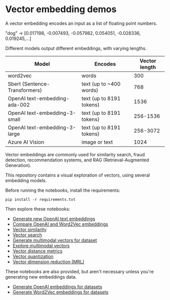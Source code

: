 # Vector embedding demos

A vector embedding encodes an input as a list of floating point numbers.

"dog" → [0.017198, -0.007493, -0.057982, 0.054051, -0.028336, 0.019245,…]

Different models output different embeddings, with varying lengths.

| Model | Encodes | Vector length |
| --- | --- | --- |
| word2vec | words | 300 |
| Sbert (Sentence-Transformers) | text (up to ~400 words) | 768 |
| OpenAI text-embedding-ada-002 | text (up to 8191 tokens) | 1536 |
| OpenAI text-embedding-3-small | text (up to 8191 tokens) | 256-1536 |
| OpenAI text-embedding-3-large | text (up to 8191 tokens) | 256-3072 |
| Azure AI Vision | image or text | 1024 |

Vector embeddings are commonly used for similarity search, fraud detection, recommendation systems, and RAG (Retrieval-Augmented Generation).

This repository contains a visual exploration of vectors, using several embedding models.

Before running the notebooks, install the requirements:

```shell
pip install -r requirements.txt
```

Then explore these notebooks:

* [Generate new OpenAI text embeddings](generate_embedding.ipynb)
* [Compare OpenAI and Word2Vec embeddings](comparison.ipynb)
* [Vector similarity](similarity.ipynb)
* [Vector search](search.ipynb)
* [Generate multimodal vectors for dataset](prep_multimodal.ipynb)
* [Explore multimodal vectors](multimodal_vectors.ipynb)
* [Vector distance metrics](distance_metrics.ipynb)
* [Vector quantization](quantization.ipynb)
* [Vector dimension reduction (MRL)](dimension_reduction.ipynb)

These notebooks are also provided, but aren't necessary unless you're generating new embeddings data.

* [Generate OpenAI embeddings for datasets](prep_openai.ipynb)
* [Generate Word2Vec embeddings for datasets](prep_word2vec_gnews.ipynb)
